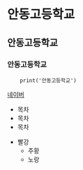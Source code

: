 # 안동고등학교
## 안동고등학교
### 안동고등학교

```pyhton
    print('안동고등학교')
```
[네이버](www.daum.net)

* 목차
* 목차
* 목차

+ 빨강
  + 주황
   + 노랑
